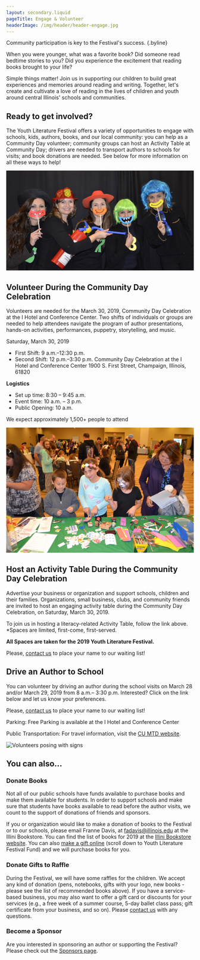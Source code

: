 ```yaml
---
layout: secondary.liquid
pageTitle: Engage & Volunteer
headerImage: /img/header/header-engage.jpg
---
```

Community participation is key to the Festival's success. {.byline}

When you were younger, what was a favorite book? Did someone read bedtime stories to you? Did you experience the excitement that reading books brought to your life?

Simple things matter! Join us in supporting our children to build great experiences and memories around reading and writing. Together, let's create and cultivate a love of reading in the lives of children and youth around central Illinois' schools and communities.

## Ready to get involved?

The Youth Literature Festival offers a variety of opportunities to engage with schools, kids, authors, books, and our local community: you can help as a Community Day volunteer; community groups can host an Activity Table at Community Day; drivers are needed to transport authors to schools for visits; and book donations are needed. See below for more information on all these ways to help!

![Volunteers playing with selfie props](/img/engage/vivian-dixon-2014-oct_001.jpg)

## Volunteer During the Community Day Celebration

Volunteers are needed for the March 30, 2019, Community Day Celebration at the I Hotel and Conference Center. Two shifts of individuals or groups are needed to help attendees navigate the program of author presentations, hands-on activities, performances, puppetry, storytelling, and music.

Saturday, March 30, 2019
* First Shift: 9 a.m.–12:30 p.m.
* Second Shift: 12 p.m.–3:30 p.m.
Community Day Celebration at the I Hotel and Conference Center
1900 S. First Street, Champaign, Illinois, 61820

**Logistics**

* Set up time: 8:30 – 9:45 a.m.
* Event time: 10 a.m. – 3 p.m.
* Public Opening: 10 a.m.

We expect approximately 1,500+ people to attend

![Craft table with kids](/img/engage/dsc.jpg)

## Host an Activity Table During the Community Day Celebration 

Advertise your business or organization and support schools, children and their families. Organizations, small business, clubs, and community friends are invited to host an engaging activity table during the Community Day Celebration, on Saturday, March 30, 2019.

To join us in hosting a literacy-related Activity Table, follow the link above. *Spaces are limited, first-come, first-served. 

**All Spaces are taken for the 2019 Youth Literature Festival.**

Please, [contact us](https://education.illinois.edu/smallurban/staff-directory) to place your name to our waiting list! 

## Drive an Author to School

You can volunteer by driving an author during the school visits on March 28 and/or March 29, 2019 from 8 a.m.– 3:30 p.m. Interested? Click on the link below and let us know your preferences. 

Please, [contact us](https://education.illinois.edu/smallurban/staff-directory) to place your name to our waiting list! 

Parking: Free Parking is available at the I Hotel and Conference Center

Public Transportation: For travel information, visit the [CU MTD website](https://www.cumtd.com/).

![Volunteers posing with signs](/img/engage/vivian-dixon-2016-oct_-dsc01481.jpg)

## You can also...

### Donate Books

Not all of our public schools have funds available to purchase books and make them available for students. In order to support schools and make sure that students have books available to read before the author visits, we count to the support of donations of friends and sponsors. 

If you or organization would like to make a donation of books to the Festival or to our schools, please email Franne Davis, at fadavis@illinois.edu at the Illini Bookstore. You can find the list of books for 2019 at the [Illini Bookstore website](https://bookstore.illinois.edu/shop_product_list.asp?catalog_group_id=Mg&catalog_group_name=R2VuZXJhbCBCb29rcw&catalog_id=470&catalog_name=WW91dGggTGl0IEZlc3Q). You can also [make a gift online](http://go.illinois.edu/giveYLF) (scroll down to Youth Literature Festival Fund) and we will purchase books for you. 

### Donate Gifts to Raffle

During the Festival, we will have some raffles for the children. We accept any kind of donation (pens, notebooks, gifts with your logo, new books -please see the list of recommended books above). If you have a service-based business, you may also want to offer a gift card or discounts for your services (e.g., a free week of a summer course, 5-day ballet class pass; gift certificate from your business, and so on). Please [contact us](https://education.illinois.edu/smallurban/staff-directory) with any questions.

### Become a Sponsor
Are you interested in sponsoring an author or supporting the Festival? Please check out the [Sponsors page](/sponsors/index.html).


